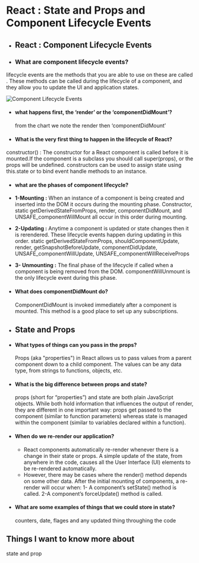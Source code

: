 # React : State and Props and Component Lifecycle Events

* ## React : Component Lifecycle Events
* ### What are component lifecycle events?
lifecycle events are the methods that you are able to use on these are called . These methods can be called during the lifecycle of a component, and they allow you to update the UI and application states.

![Component Lifecycle Events](https://miro.medium.com/max/2800/0*0saPKFiTUk6W3FYp)

* #### what happens first, the ‘render’ or the ‘componentDidMount’?
  from the chart we note the render then ‘componentDidMount’

* #### What is the very first thing to happen in the lifecycle of React?
 constructor() : The constructor for a React component is called before it is mounted.If the component is a subclass you should call super(props), or the props will be undefined. constructors can be used to assign state using this.state or to bind event handle methods to an instance.

* #### what are the phases of component lifecycle?
 - **1-Mounting :** When an instance of a component is being created and inserted into the DOM it occurs during the mounting phase. Constructor, static getDerivedStateFromProps, render, componentDidMount, and UNSAFE_componentWillMount all occur in this order during mounting.

 - **2-Updating :** Anytime a component is updated or state changes then it is rerendered. These lifecycle events happen during updating in this order. static getDerivedStateFromProps, shouldComponentUpdate, render, getSnapshotBeforeUpdate, componentDidUpdate, UNSAFE_componentWillUpdate, UNSAFE_componentWillReceiveProps

 - **3- Unmounting :** The final phase of the lifecycle if called when a component is being removed from the DOM. componentWillUnmount is the only lifecycle event during this phase. 

* #### What does componentDidMount do?
    ComponentDidMount is invoked immediately after a component is mounted. This method is a good place to set up any subscriptions.

* ## State and Props
* #### What types of things can you pass in the props?
    Props (aka "properties") in React allows us to pass values from a parent component down to a child component. The values can be any data type, from strings to functions, objects, etc.

* #### What is the big difference between props and state?
    props (short for “properties”) and state are both plain JavaScript objects. While both hold information that influences the output of render, they are different in one important way: props get passed to the component (similar to function parameters) whereas state is managed within the component (similar to variables declared within a function).

* #### When do we re-render our application?
    - React components automatically re-render whenever there is a change in their state or props. A simple update of the state, from anywhere in the code, causes all the User Interface (UI) elements to be re-rendered automatically.
    - However, there may be cases where the render() method depends on some other data. After the initial mounting of components, a re-render will occur when:
    1- A component’s setState() method is called.
    2-A component’s forceUpdate() method is called.
* #### What are some examples of things that we could store in state?
    counters, date, flages and any updated thing throughing the code 

## Things I want to know more about
state and prop 